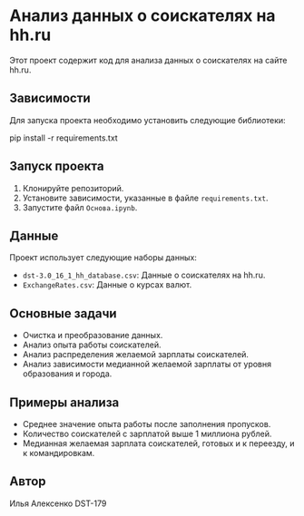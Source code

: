 # Анализ данных о соискателях на hh.ru

Этот проект содержит код для анализа данных о соискателях на сайте hh.ru.

## Зависимости

Для запуска проекта необходимо установить следующие библиотеки:

pip install -r requirements.txt

## Запуск проекта

1.  Клонируйте репозиторий.
2.  Установите зависимости, указанные в файле `requirements.txt`.
3.  Запустите файл `Основа.ipynb`.

## Данные

Проект использует следующие наборы данных:

- `dst-3.0_16_1_hh_database.csv`: Данные о соискателях на hh.ru.
- `ExchangeRates.csv`: Данные о курсах валют.

## Основные задачи

-  Очистка  и  преобразование  данных.
-  Анализ  опыта  работы  соискателей.
-  Анализ  распределения  желаемой  зарплаты  соискателей.
-  Анализ  зависимости  медианной  желаемой  зарплаты  от  уровня  образования  и  города.

## Примеры анализа

-  Среднее  значение  опыта  работы  после  заполнения  пропусков.
-  Количество  соискателей  с  зарплатой  выше  1  миллиона  рублей.
-  Медианная  желаемая  зарплата  соискателей,  готовых  и  к  переезду,  и  к  командировкам.

## Автор

Илья Алексенко DST-179